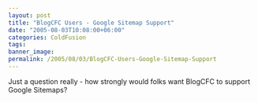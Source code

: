 ```yaml
---
layout: post
title: "BlogCFC Users - Google Sitemap Support"
date: "2005-08-03T10:08:00+06:00"
categories: ColdFusion 
tags: 
banner_image: 
permalink: /2005/08/03/BlogCFC-Users-Google-Sitemap-Support
---
```


Just a question really - how strongly would folks want BlogCFC to support Google Sitemaps?